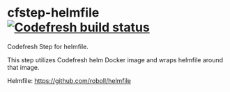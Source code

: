 # cfstep-helmfile [![Codefresh build status]( https://g.codefresh.io/api/badges/pipeline/codefresh-inc/steps%2Fhelmfile?branch=master&key=eyJhbGciOiJIUzI1NiJ9.NTY3MmQ4ZGViNjcyNGI2ZTM1OWFkZjYy.AN2wExsAsq7FseTbVxxWls8muNx_bBUnQWQVS8IgDTI&type=cf-1)]( https%3A%2F%2Fg.codefresh.io%2Fpipelines%2Fhelmfile%2Fbuilds%3FrepoOwner%3Dcodefresh-contrib%26repoName%3Dcfstep-helmfile%26serviceName%3Dcodefresh-contrib%252Fcfstep-helmfile%26filter%3Dtrigger%3Abuild~Build%3Bbranch%3Amaster%3Bpipeline%3A5e8b61b07c985c3e9651b7f3~helmfile)

Codefresh Step for helmfile.

This step utilizes Codefresh helm Docker image and wraps helmfile around that image.

Helmfile: https://github.com/roboll/helmfile
